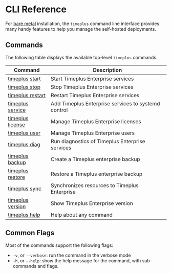 # CLI Reference

For [bare metal](/singlenode_install) installation, the `timeplus` command line interface provides many handy features to help you manage the self-hosted deployments.

## Commands

The following table displays the available top-level `timeplus` commands.

| Command                      | Description       |
| ----------------------------- | ---------- |
| [timeplus start](/cli-start)             | Start Timeplus Enterprise services    |
| [timeplus stop](/cli-stop)             | Stop Timeplus Enterprise services    |
| [timeplus restart](/cli-restart)             | Restart Timeplus Enterprise services    |
| [timeplus service](/cli-service)             | Add Timeplus Enterprise services to systemd control  |
| [timeplus license](/cli-license)             |Manage Timeplus Enterprise licenses|
| [timeplus user](/cli-user)             |Manage Timeplus Enterprise users|
| [timeplus diag](/cli-diag)             |Run diagnostics of Timeplus Enterprise services|
| [timeplus backup](/cli-backup)             |Create a Timeplus enterprise backup|
| [timeplus restore](/cli-backup)             |Restore a Timeplus enterprise backup|
| [timeplus sync](/cli-sync)             |Synchronizes resources to Timeplus Enterprise|
| [timeplus version](/cli-version)             |Show Timeplus Enterprise version|
| [timeplus help](/cli-help)             |Help about any command|

## Common Flags

Most of the commands support the following flags:
* `-v`, or `--verbose`: run the command in the verbose mode
* `-h`, or `--help`: show the help message for the command, with sub-commands and flags.
